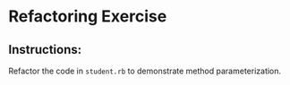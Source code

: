 # Refactoring Exercise

## Instructions:
Refactor the code in `student.rb` to demonstrate method parameterization.

